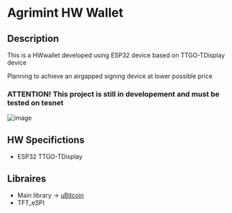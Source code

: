 # Agrimint HW Wallet
## Description
This is a HWwallet developed using ESP32 device based on TTGO-TDisplay device

Planning to achieve an airgapped signing device at lower possible price 

### ATTENTION! This project is still in developement and must be tested on tesnet


![image](https://github.com/BitMaker-hub/orangePill/blob/master/IMAGES/agrimint4.jpg)


## HW Specifictions
- ESP32 TTGO-TDisplay


## Libraires
- Main library -> <a href="https://www.arduino.cc/reference/en/libraries/ubitcoin/">uBitcoin</a>
- TFT_eSPI

